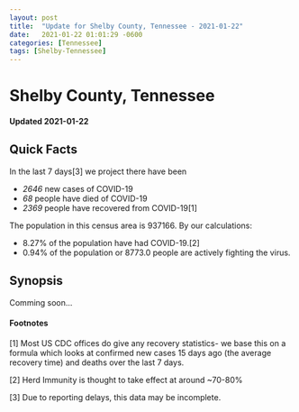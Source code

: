 ```yaml
---
layout: post
title:  "Update for Shelby County, Tennessee - 2021-01-22"
date:   2021-01-22 01:01:29 -0600
categories: [Tennessee]
tags: [Shelby-Tennessee]
---
```


# Shelby County, Tennessee
#### Updated 2021-01-22

## Quick Facts

In the last 7 days[3] we project there have been
- *2646* new cases of COVID-19
- *68* people have died of COVID-19
- *2369* people have recovered from COVID-19[1]

The population in this census area is 937166. By our calculations:
- 8.27% of the population have had COVID-19.[2]
- 0.94% of the population or 8773.0 people are actively fighting the virus.

## Synopsis

Comming soon...


#### Footnotes

[1] Most US CDC offices do give any recovery statistics- we base this on a formula which looks at confirmed new cases
15 days ago (the average recovery time) and deaths over the last 7 days.

[2] Herd Immunity is thought to take effect at around ~70-80%

[3] Due to reporting delays, this data may be incomplete.
 
    